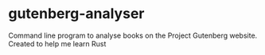 # gutenberg-analyser

Command line program to analyse books on the Project Gutenberg website. Created to help me learn Rust
